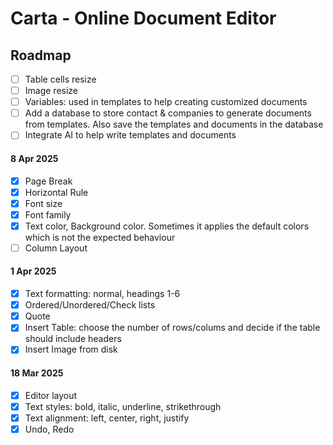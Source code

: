 # Carta - Online Document Editor

## Roadmap
- [ ] Table cells resize
- [ ] Image resize
- [ ] Variables: used in templates to help creating customized documents
- [ ] Add a database to store contact & companies to generate documents from templates. Also save the templates and documents in the database
- [ ] Integrate AI to help write templates and documents

#### 8 Apr 2025
- [x] Page Break
- [x] Horizontal Rule
- [x] Font size
- [x] Font family
- [x] Text color, Background color. Sometimes it applies the default colors which is not the expected behaviour
- [ ] Column Layout

#### 1 Apr 2025
- [x] Text formatting: normal, headings 1-6
- [x] Ordered/Unordered/Check lists
- [x] Quote
- [x] Insert Table: choose the number of rows/colums and decide if the table should include headers
- [x] Insert Image from disk

#### 18 Mar 2025
- [x] Editor layout
- [x] Text styles: bold, italic, underline, strikethrough
- [x] Text alignment: left, center, right, justify
- [x] Undo, Redo
